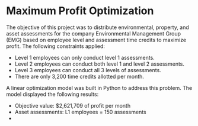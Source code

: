 # Maximum Profit Optimization

The objective of this project was to distribute environmental, property, and asset assessments for the company Environmental Management Group (EMG) based on employee level and assessment time credits to maximize profit. The following constraints applied:

- Level 1 employees can only conduct level 1 assessments.
- Level 2 employees can conduct both level 1 and level 2 assessments.
- Level 3 employees can conduct all 3 levels of assessments.
- There are only 3,200 time credits allotted per month.

A linear optimization model was built in Python to address this problem. The model displayed the following results:

- Objective value: $2,621,709 of profit per month
- Asset assessments: L1 employees = 150 assessments
- 
